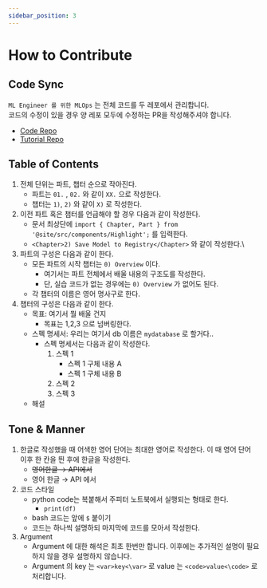 ```yaml
---
sidebar_position: 3
---
```



# How to Contribute

## Code Sync
`ML Engineer 를 위한 MLOps` 는 전체 코드를 두 레포에서 관리합니다.  
코드의 수정이 있을 경우 양 레포 모두에 수정하는 PR을 작성해주셔야 합니다.
- [Code Repo](https://github.com/mlops-for-mle/mlops-for-mle)
- [Tutorial Repo](https://github.com/mlops-for-mle/tutorial)


## Table of Contents
1. 전체 단위는 파트, 챕터 순으로 작아진다.
    - 파트는 `01.` , `02.` 와 같이 `XX.` 으로 작성한다.
    - 챕터는 `1)`, `2)` 와 같이 `X)` 로 작성한다.
2. 이전 파트 혹은 챕터를 언급해야 할 경우 다음과 같이 작성한다.
    - 문서 최상단에 `import { Chapter, Part } from '@site/src/components/Highlight';` 를 입력한다.
    - `<Chapter>2) Save Model to Registry</Chapter>` 와 같이 작성한다.\
3. 파트의 구성은 다음과 같이 한다.
    - 모든 파트의 시작 챕터는 `0) Overview` 이다.
        - 여기서는 파트 전체에서 배울 내용의 구조도를 작성한다.
        - 단, 실습 코드가 없는 경우에는 `0) Overview` 가 없어도 된다.
    - 각 챕터의 이름은 영어 명사구로 한다.
4. 챕터의 구성은 다음과 같이 한다.
    - 목표: 여기서 뭘 배울 건지
        - 목표는 1,2,3 으로 넘버링한다.
    - 스펙 명세서: 우리는 여기서 db 이름은 `mydatabase` 로 할거다..
        - 스펙 명세서는 다음과 같이 작성한다.
            1. 스펙 1
                - 스펙 1 구체 내용 A
                - 스펙 1 구체 내용 B
            2. 스펙 2
            3. 스펙 3
    - 해설

## Tone & Manner

1. 한글로 작성했을 때 어색한 영어 단어는 최대한 영어로 작성한다. 이 때 영어 단어 이후 한 칸을 띈 후에 한글을 작성한다.
    - ~~영어한글 → API에서~~
    - 영어 한글 → API 에서
2. 코드 스타일
    - python code는 복붙해서 주피터 노트북에서 실행되는 형태로 한다.
        - `print(df)`
    - bash 코드는 앞에 `$` 붙이기
    - 코드는 하나씩 설명하되 마지막에 코드를 모아서 작성한다.
3. Argument
    - Argument 에 대한 해석은 최초 한번만 합니다. 이후에는 추가적인 설명이 필요하지 않을 경우 설명하지 않습니다.
    - Argument 의 key 는 <code>&lt;var&gt;key&lt;\var&gt;</code> 로 value 는 <code>&lt;code&gt;value&lt;\code&gt;</code> 로 처리합니다.
